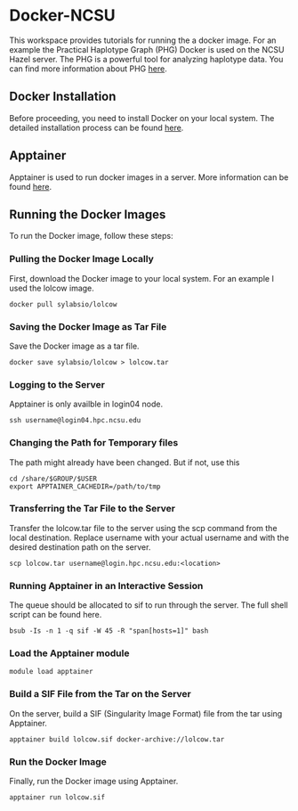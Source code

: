 # Docker-NCSU
This workspace provides tutorials for running the a docker image. For an example the Practical Haplotype Graph (PHG) Docker is used on the NCSU Hazel server. The PHG is a powerful tool for analyzing haplotype data. You can find more information about PHG [here](https://academic.oup.com/bioinformatics/article/38/15/3698/6617344).

## Docker Installation
Before proceeding, you need to install Docker on your local system. The detailed installation process can be found [here](https://docs.docker.com/desktop/install/mac-install/).
## Apptainer 
Apptainer is used to run docker images in a server. More information can be found [here](https://apptainer.org/docs/user/latest/quick_start.html).

## Running the Docker Images
To run the Docker image, follow these steps:
### Pulling the Docker Image Locally
First, download the Docker image to your local system. For an example I used the lolcow image. 
```
docker pull sylabsio/lolcow
```
### Saving the Docker Image as Tar File
Save the Docker image as a tar file. 
```
docker save sylabsio/lolcow > lolcow.tar
```
### Logging to the Server
Apptainer is only availble in login04 node.
```
ssh username@login04.hpc.ncsu.edu
```
### Changing the Path for Temporary files
The path might already have been changed. But if not, use this
```
cd /share/$GROUP/$USER
export APPTAINER_CACHEDIR=/path/to/tmp
```
### Transferring the Tar File to the Server
Transfer the lolcow.tar file to the server using the scp command from the local destination. Replace username with your actual username and <location> with the desired destination path on the server.
```
scp lolcow.tar username@login.hpc.ncsu.edu:<location>
```
### Running Apptainer in an Interactive Session
The queue should be allocated to sif to run through the server. The full shell script can be found here.
```
bsub -Is -n 1 -q sif -W 45 -R "span[hosts=1]" bash
```
### Load the Apptainer module
```
module load apptainer
```
### Build a SIF File from the Tar on the Server
On the server, build a SIF (Singularity Image Format) file from the tar using Apptainer.
```
apptainer build lolcow.sif docker-archive://lolcow.tar
```
### Run the Docker Image
Finally, run the Docker image using Apptainer.
```
apptainer run lolcow.sif
```


